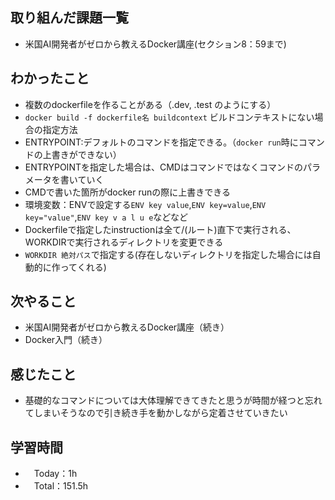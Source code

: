 ## 取り組んだ課題一覧
- 米国AI開発者がゼロから教えるDocker講座(セクション8：59まで)

## わかったこと
- 複数のdockerfileを作ることがある（.dev, .test のようにする）
- `docker build -f dockerfile名 buildcontext` ビルドコンテキストにない場合の指定方法
- ENTRYPOINT:デフォルトのコマンドを指定できる。（`docker run`時にコマンドの上書きができない）
- ENTRYPOINTを指定した場合は、CMDはコマンドではなくコマンドのパラメータを書いていく
- CMDで書いた箇所がdocker runの際に上書きできる
- 環境変数：ENVで設定する`ENV key value`,`ENV key=value`,`ENV key="value"`,`ENV key v a l u e`などなど
- Dockerfileで指定したinstructionは全て/(ルート)直下で実行される、WORKDIRで実行されるディレクトリを変更できる
- `WORKDIR 絶対パス`で指定する(存在しないディレクトリを指定した場合には自動的に作ってくれる)

## 次やること
- 米国AI開発者がゼロから教えるDocker講座（続き）
- Docker入門（続き）

## 感じたこと
- 基礎的なコマンドについては大体理解できてきたと思うが時間が経つと忘れてしまいそうなので引き続き手を動かしながら定着させていきたい

## 学習時間
- 　Today：1h
- 　Total：151.5h
